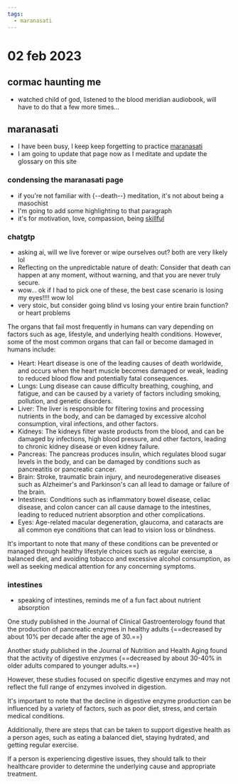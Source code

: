 ```yaml
---
tags:
  - maranasati 
---
```

# 02 feb 2023

## cormac haunting me

- watched child of god, listened to the blood meridian audiobook, will have to do that a few more times...

## maranasati

- I have been busy, I keep keep forgetting to practice [maranasati](../buddhism/maranasati.md)
- I am going to update that page now as I meditate and update the glossary on this site

### condensing the maranasati page

- if you're not familiar with {--death--} meditation, it's not about being a masochist
- I'm going to add some highlighting to that paragraph
- it's for motivation, love, compassion, being [skillful](../buddhism/karma.md)

### chatgtp

- asking ai, will we live forever or wipe ourselves out? both are very likely lol
- Reflecting on the unpredictable nature of death: Consider that death can happen at any moment, without warning, and that you are never truly secure.
- wow... ok if I had to pick one of these, the best case scenario is losing my eyes!!!! wow lol
- very stoic, but consider going blind vs losing your entire brain function?  or heart problems

The organs that fail most frequently in humans can vary depending on factors such as age, lifestyle, and underlying health conditions. However, some of the most common organs that can fail or become damaged in humans include:

- Heart: Heart disease is one of the leading causes of death worldwide, and occurs when the heart muscle becomes damaged or weak, leading to reduced blood flow and potentially fatal consequences.
- Lungs: Lung disease can cause difficulty breathing, coughing, and fatigue, and can be caused by a variety of factors including smoking, pollution, and genetic disorders.
- Liver: The liver is responsible for filtering toxins and processing nutrients in the body, and can be damaged by excessive alcohol consumption, viral infections, and other factors.
- Kidneys: The kidneys filter waste products from the blood, and can be damaged by infections, high blood pressure, and other factors, leading to chronic kidney disease or even kidney failure.
- Pancreas: The pancreas produces insulin, which regulates blood sugar levels in the body, and can be damaged by conditions such as pancreatitis or pancreatic cancer.
- Brain: Stroke, traumatic brain injury, and neurodegenerative diseases such as Alzheimer's and Parkinson's can all lead to damage or failure of the brain.
- Intestines: Conditions such as inflammatory bowel disease, celiac disease, and colon cancer can all cause damage to the intestines, leading to reduced nutrient absorption and other complications.
- Eyes: Age-related macular degeneration, glaucoma, and cataracts are all common eye conditions that can lead to vision loss or blindness.

It's important to note that many of these conditions can be prevented or managed through healthy lifestyle choices such as regular exercise, a balanced diet, and avoiding tobacco and excessive alcohol consumption, as well as seeking medical attention for any concerning symptoms.

### intestines

- speaking of intestines, reminds me of a fun fact about nutrient absorption

One study published in the Journal of Clinical Gastroenterology found that the production of pancreatic enzymes in healthy adults {==decreased by about 10% per decade after the age of 30.==}

Another study published in the Journal of Nutrition and Health Aging found that the activity of digestive enzymes {==decreased by about 30-40% in older adults compared to younger adults.==}

However, these studies focused on specific digestive enzymes and may not reflect the full range of enzymes involved in digestion.

It's important to note that the decline in digestive enzyme production can be influenced by a variety of factors, such as poor diet, stress, and certain medical conditions.

Additionally, there are steps that can be taken to support digestive health as a person ages, such as eating a balanced diet, staying hydrated, and getting regular exercise.

If a person is experiencing digestive issues, they should talk to their healthcare provider to determine the underlying cause and appropriate treatment.
